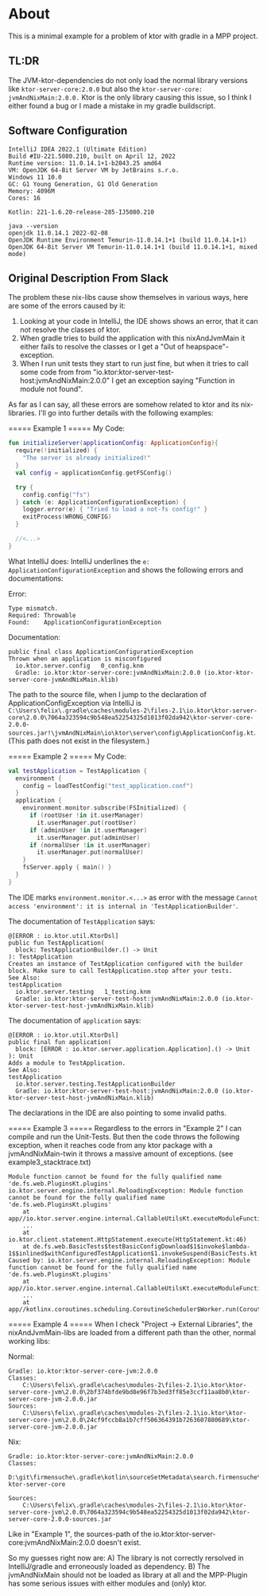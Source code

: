# About

This is a minimal example for a problem of ktor with gradle in a MPP project.


## TL:DR
The JVM-ktor-dependencies do not only load the normal library versions like 
`ktor-server-core:2.0.0` but also the `ktor-server-core: jvmAndNixMain:2.0.0.`
Ktor is the only library causing this issue, so I think I either found a bug or I made a mistake in my gradle buildscript.


## Software Configuration

````
IntelliJ IDEA 2022.1 (Ultimate Edition)
Build #IU-221.5080.210, built on April 12, 2022
Runtime version: 11.0.14.1+1-b2043.25 amd64
VM: OpenJDK 64-Bit Server VM by JetBrains s.r.o.
Windows 11 10.0
GC: G1 Young Generation, G1 Old Generation
Memory: 4096M
Cores: 16

Kotlin: 221-1.6.20-release-285-IJ5080.210
````

````
java --version 
openjdk 11.0.14.1 2022-02-08
OpenJDK Runtime Environment Temurin-11.0.14.1+1 (build 11.0.14.1+1)
OpenJDK 64-Bit Server VM Temurin-11.0.14.1+1 (build 11.0.14.1+1, mixed mode)
````




## Original Description From Slack
The problem these nix-libs cause show themselves in various ways, here are some
of the errors caused by it:

1. Looking at your code in IntelliJ, the IDE shows shows an error, that it can
   not resolve the classes of ktor.
2. When gradle tries to build the application with this nixAndJvmMain it either
   fails to resolve the classes or I get a "Out of heapspace"-exception.
3. When I run unit tests they start to run just fine, but when it tries to
   call some code from from "io.ktor:ktor-server-test-host:jvmAndNixMain:2.0.0"
   I get an exception saying "Function in module not found".

As far as I can say, all these errors are somehow related to ktor and its
nix-libraries. I'll go into further details with the following examples:


===== Example 1 =====
My Code:
````kotlin
fun initializeServer(applicationConfig: ApplicationConfig){
  require(!initialized) {
    "The server is already initialized!"
  }
  val config = applicationConfig.getFSConfig()

  try {
    config.config("fs")
  } catch (e: ApplicationConfigurationException) {
    logger.error(e) { "Tried to load a not-fs config!" }
    exitProcess(WRONG_CONFIG)
  }

  //<...>
}
````

What IntelliJ does:
IntelliJ underlines the `e: ApplicationConfigurationException` and shows the
following errors and documentations:

Error:
````
Type mismatch.
Required: Throwable
Found:    ApplicationConfigurationException
````

Documentation:
````
public final class ApplicationConfigurationException
Thrown when an application is misconfigured
  io.ktor.server.config   0_config.knm 
  Gradle: io.ktor:ktor-server-core:jvmAndNixMain:2.0.0 (io.ktor-ktor-server-core-jvmAndNixMain.klib)
````
The path to the source file, when I jump to the declaration of
ApplicationConfigException via IntelliJ is `C:\Users\felix\.gradle\caches\modules-2\files-2.1\io.ktor\ktor-server-core\2.0.0\7064a323594c9b548ea52254325d1013f02da942\ktor-server-core-2.0.0-sources.jar!\jvmAndNixMain\io\ktor\server\config\ApplicationConfig.kt`.
(This path does not exist in the filesystem.)

===== Example 2 =====
My Code:
````kotlin
val testApplication = TestApplication {
  environment {
    config = loadTestConfig("test_application.conf")
  }
  application {
    environment.monitor.subscribe(FSInitialized) {
      if (rootUser !in it.userManager)
        it.userManager.put(rootUser)
      if (adminUser !in it.userManager)
        it.userManager.put(adminUser)
      if (normalUser !in it.userManager)
        it.userManager.put(normalUser)
    }
    fsServer.apply { main() }
  }
}
````

The IDE marks `environment.monitor.<...>` as error with the message `Cannot
access 'environment': it is internal in 'TestApplicationBuilder'`.

The documentation of `TestApplication` says:
````
@[ERROR : io.ktor.util.KtorDsl]
public fun TestApplication(
  block: TestApplicationBuilder.() -> Unit
): TestApplication
Creates an instance of TestApplication configured with the builder block. Make sure to call TestApplication.stop after your tests.
See Also:
testApplication
  io.ktor.server.testing   1_testing.knm 
  Gradle: io.ktor:ktor-server-test-host:jvmAndNixMain:2.0.0 (io.ktor-ktor-server-test-host-jvmAndNixMain.klib)
````

The documentation of `application` says:
````
@[ERROR : io.ktor.util.KtorDsl]
public final fun application(
  block: [ERROR : io.ktor.server.application.Application].() -> Unit
): Unit
Adds a module to TestApplication.
See Also:
testApplication
  io.ktor.server.testing.TestApplicationBuilder 
  Gradle: io.ktor:ktor-server-test-host:jvmAndNixMain:2.0.0 (io.ktor-ktor-server-test-host-jvmAndNixMain.klib)
````
The declarations in the IDE are also pointing to some invalid paths.

===== Example 3 =====
Regardless to the errors in "Example 2" I can compile and run the Unit-Tests.
But then the code throws the following exception, when it reaches code from any
ktor package with a jvmAndNixMain-twin it throws a massive amount of exceptions.
(see example3_stacktrace.txt)

````
Module function cannot be found for the fully qualified name 'de.fs.web.PluginsKt.plugins'
io.ktor.server.engine.internal.ReloadingException: Module function cannot be found for the fully qualified name 'de.fs.web.PluginsKt.plugins'
	at app//io.ktor.server.engine.internal.CallableUtilsKt.executeModuleFunction(CallableUtils.kt:27)
	...
	at io.ktor.client.statement.HttpStatement.execute(HttpStatement.kt:46)
	at de.fs.web.BasicTests$testBasicConfigDownload$1$invoke$lambda-1$$inlined$withConfiguredTestApplication$1.invokeSuspend(BasicTests.kt:681)
Caused by: io.ktor.server.engine.internal.ReloadingException: Module function cannot be found for the fully qualified name 'de.fs.web.PluginsKt.plugins'
	at app//io.ktor.server.engine.internal.CallableUtilsKt.executeModuleFunction(CallableUtils.kt:27)
	...
	at app//kotlinx.coroutines.scheduling.CoroutineScheduler$Worker.run(CoroutineScheduler.kt:664)
````

===== Example 4 =====
When I check "Project -> External Libraries", the nixAndJvmMain-libs are loaded
from a different path than the other, normal working libs:

Normal:
````
Gradle: io.ktor:ktor-server-core-jvm:2.0.0
Classes:
    C:\Users\felix\.gradle\caches\modules-2\files-2.1\io.ktor\ktor-server-core-jvm\2.0.0\2bf374bfde9bd8e96f7b3ed3ff85e3ccf11aa8b0\ktor-server-core-jvm-2.0.0.jar
Sources:
    C:\Users\felix\.gradle\caches\modules-2\files-2.1\io.ktor\ktor-server-core-jvm\2.0.0\24cf9fccb8a1b7cff506364391b7263607880689\ktor-server-core-jvm-2.0.0.jar
````

Nix:
````
Gradle: io.ktor:ktor-server-core:jvmAndNixMain:2.0.0
Classes:
    D:\git\firmensuche\.gradle\kotlin\sourceSetMetadata\search.firmensuche\jvmMain\implementation\io.ktor-ktor-server-core

Sources:
    C:\Users\felix\.gradle\caches\modules-2\files-2.1\io.ktor\ktor-server-core-jvm\2.0.0\7064a323594c9b548ea52254325d1013f02da942\ktor-server-core-2.0.0-sources.jar
````

Like in "Example 1", the sources-path of the io.ktor:ktor-server-core:jvmAndNixMain:2.0.0
doesn't exist.


So my guesses right now are:
A) The library is not correctly rersolved in IntelliJ/gradle and erroneously
loaded as dependency.
B) The jvmAndNixMain should not be loaded as library at all and the MPP-Plugin
has some serious issues with either modules and (only) ktor.
